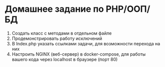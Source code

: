 # Домашнее задание по PHP/ООП/БД #

1. Создать класс с методами в отдельном файле 
1. Продемонстрировать работу исключений
1. В Index.php указать ссылками задачи, для возможности перехода на них
1. Настроить NGINX (веб-сервер) в docker-compose, для работы вашего кода через localhost в браузере (порт 80)
